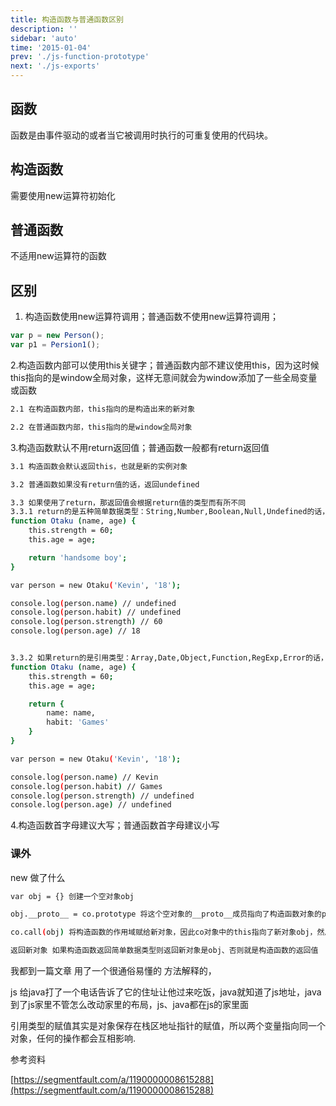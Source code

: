 ```yaml
---
title: 构造函数与普通函数区别
description: ''
sidebar: 'auto'
time: '2015-01-04'
prev: './js-function-prototype'
next: './js-exports'
---
```


















## 函数

函数是由事件驱动的或者当它被调用时执行的可重复使用的代码块。

## 构造函数

需要使用new运算符初始化

## 普通函数

不适用new运算符的函数


## 区别

1. 构造函数使用new运算符调用；普通函数不使用new运算符调用；

``` js
var p = new Person();
var p1 = Persion1();
```

2.构造函数内部可以使用this关键字；普通函数内部不建议使用this，因为这时候this指向的是window全局对象，这样无意间就会为window添加了一些全局变量或函数

``` bash
2.1 在构造函数内部，this指向的是构造出来的新对象

2.2 在普通函数内部，this指向的是window全局对象
```

3.构造函数默认不用return返回值；普通函数一般都有return返回值

``` bash
3.1 构造函数会默认返回this，也就是新的实例对象

3.2 普通函数如果没有return值的话，返回undefined

3.3 如果使用了return，那返回值会根据return值的类型而有所不同
3.3.1 return的是五种简单数据类型：String,Number,Boolean,Null,Undefined的话，构造函数会忽略return的值，依然返回this对象；而普通函数会返回return后面的值
function Otaku (name, age) {
    this.strength = 60;
    this.age = age;

    return 'handsome boy';
}

var person = new Otaku('Kevin', '18');

console.log(person.name) // undefined
console.log(person.habit) // undefined
console.log(person.strength) // 60
console.log(person.age) // 18


3.3.2 如果return的是引用类型：Array,Date,Object,Function,RegExp,Error的话，构造函数和普通函数都会返回return后面的值
function Otaku (name, age) {
    this.strength = 60;
    this.age = age;

    return {
        name: name,
        habit: 'Games'
    }
}

var person = new Otaku('Kevin', '18');

console.log(person.name) // Kevin
console.log(person.habit) // Games
console.log(person.strength) // undefined
console.log(person.age) // undefined


```

4.构造函数首字母建议大写；普通函数首字母建议小写

### 课外

new 做了什么

``` bash
var obj = {} 创建一个空对象obj

obj.__proto__ = co.prototype 将这个空对象的__proto__成员指向了构造函数对象的prototype成员对象

co.call(obj) 将构造函数的作用域赋给新对象，因此co对象中的this指向了新对象obj，然后再调用co函数。

返回新对象 如果构造函数返回简单数据类型则返回新对象是obj、否则就是构造函数的返回值
```


我都到一篇文章 用了一个很通俗易懂的 方法解释的，

js 给java打了一个电话告诉了它的住址让他过来吃饭，java就知道了js地址，java到了js家里不管怎么改动家里的布局，js、java都在js的家里面

引用类型的赋值其实是对象保存在栈区地址指针的赋值，所以两个变量指向同一个对象，任何的操作都会互相影响.

参考资料

[https://segmentfault.com/a/1190000008615288](https://segmentfault.com/a/1190000008615288)






















